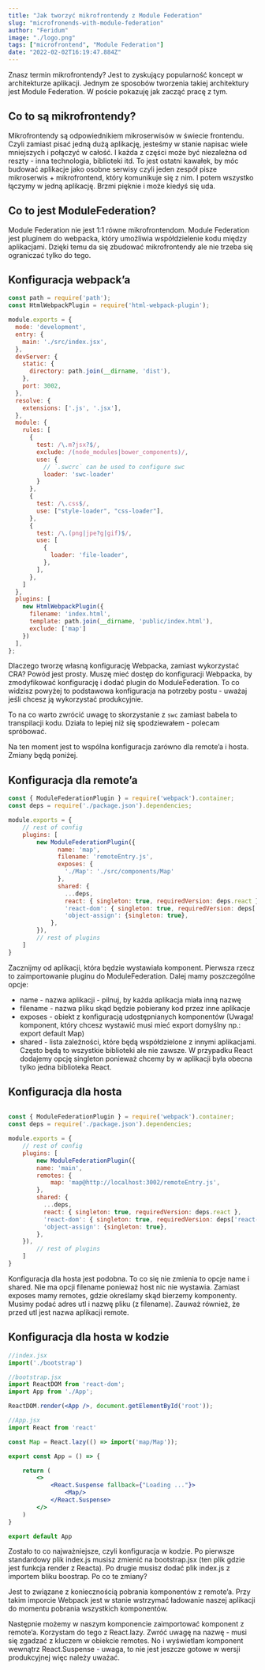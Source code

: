 ```yaml
---
title: "Jak tworzyć mikrofrontendy z Module Federation"
slug: "microfronends-with-module-federation"
author: "Feridum"
image: "./logo.png"
tags: ["microfrontend", "Module Federation"]
date: "2022-02-02T16:19:47.884Z"
---
```


Znasz termin mikrofrontendy? Jest to zyskujący popularność koncept w architekturze aplikacji. Jednym ze sposobów tworzenia takiej architektury jest Module Federation. W poście pokazuję jak zacząć pracę z tym.

<!--more-->


## Co to są mikrofrontendy?

Mikrofrontendy są odpowiednikiem mikroserwisów w świecie frontendu. Czyli zamiast pisać jedną dużą aplikację, jesteśmy w stanie napisac wiele mniejszych i połączyć w całość. I każda z części może być niezależna od reszty - inna technologia, biblioteki itd. To jest ostatni kawałek, by móc budować aplikacje jako osobne serwisy czyli jeden zespół pisze mikroserwis + mikrofrontend, który komunikuje się z nim. I potem wszystko łączymy w jedną aplikację. Brzmi pięknie i może kiedyś się uda. 

## Co to jest ModuleFederation?

Module Federation nie jest 1:1 równe mikrofrontendom. Module Federation jest pluginem do webpacka, który umożliwia współdzielenie kodu między aplikacjami. Dzięki temu da się zbudować mikrofrontendy ale nie trzeba się ograniczać tylko do tego.

## Konfiguracja webpack’a

```jsx
const path = require('path');
const HtmlWebpackPlugin = require('html-webpack-plugin');

module.exports = {
  mode: 'development',
  entry: {
    main: './src/index.jsx',
  },
  devServer: {
    static: {
      directory: path.join(__dirname, 'dist'),
    },
    port: 3002,
  },
  resolve: {
    extensions: ['.js', '.jsx'],
  },
  module: {
    rules: [
      {
        test: /\.m?jsx?$/,
        exclude: /(node_modules|bower_components)/,
        use: {
          // `.swcrc` can be used to configure swc
          loader: 'swc-loader'
        }
      },
      {
        test: /\.css$/,
        use: ["style-loader", "css-loader"],
      },
      {
        test: /\.(png|jpe?g|gif)$/,
        use: [
          {
            loader: 'file-loader',
          },
        ],
      },
    ]
  },
  plugins: [
    new HtmlWebpackPlugin({
      filename: 'index.html',
      template: path.join(__dirname, 'public/index.html'),
      exclude: ['map']
    })
  ],
};
```

Dlaczego tworzę własną konfigurację Webpacka, zamiast wykorzystać CRA? Powód jest prosty. Muszę mieć dostęp do konfiguracji Webpacka, by zmodyfikować konfigurację i dodać plugin do ModuleFederation. To co widzisz powyżej to podstawowa konfiguracja na potrzeby postu - uważaj jeśli chcesz ją wykorzystać produkcyjnie.

To na co warto zwrócić uwagę to skorzystanie z `swc` zamiast babela to transpilacji kodu. Działa to lepiej niż się spodziewałem - polecam spróbować.

Na ten moment jest to wspólna konfiguracja zarówno dla remote’a i hosta. Zmiany będą poniżej.

## Konfiguracja dla remote’a

```jsx
const { ModuleFederationPlugin } = require('webpack').container;
const deps = require('./package.json').dependencies;

module.exports = {
	// rest of config
	plugins: [
		new ModuleFederationPlugin({
		      name: 'map',
		      filename: 'remoteEntry.js',
		      exposes: {
		        './Map': './src/components/Map'
		      },
		      shared: {
		        ...deps,
		        react: { singleton: true, requiredVersion: deps.react },
		        'react-dom': { singleton: true, requiredVersion: deps['react-dom'] },
		        'object-assign': {singleton: true},
		    },
		}),
		// rest of plugins
	]
}
```

Zacznijmy od aplikacji, która będzie wystawiała komponent. Pierwsza rzecz to zaimportowanie pluginu do ModuleFederation. Dalej mamy poszczególne opcje:

- name - nazwa aplikacji - pilnuj, by każda aplikacja miała inną nazwę
- filename - nazwa pliku skąd będzie pobierany kod przez inne aplikacje
- exposes - obiekt z konfiguracją udostępnianych komponentów (Uwaga! komponent, który chcesz wystawić musi mieć export domyślny np.: export default Map)
- shared - lista zależności, które będą współdzielone z innymi aplikacjami. Często będą to wszystkie biblioteki ale nie zawsze. W przypadku React dodajemy opcję singleton ponieważ chcemy by w aplikacji była obecna tylko jedna biblioteka React.

## Konfiguracja dla hosta

```jsx

const { ModuleFederationPlugin } = require('webpack').container;
const deps = require('./package.json').dependencies;

module.exports = {
	// rest of config
	plugins: [
		new ModuleFederationPlugin({
        name: 'main',
        remotes: {
            map: 'map@http://localhost:3002/remoteEntry.js',
        },
        shared: {
          ...deps,
          react: { singleton: true, requiredVersion: deps.react },
          'react-dom': { singleton: true, requiredVersion: deps['react-dom'] },
          'object-assign': {singleton: true},
        },
    }),
		// rest of plugins
	]
}
```

Konfiguracja dla hosta jest podobna. To co się nie zmienia to opcje name i shared. Nie ma opcji filename ponieważ host nic nie wystawia. Zamiast exposes mamy remotes, gdzie określamy skąd bierzemy komponenty. Musimy podać adres utl i nazwę pliku (z filename). Zauważ również, że przed utl jest nazwa aplikacji remote.

## Konfiguracja dla hosta w kodzie

```jsx
//index.jsx
import('./bootstrap')

//bootstrap.jsx
import ReactDOM from 'react-dom';
import App from './App';

ReactDOM.render(<App />, document.getElementById('root'));

//App.jsx
import React from 'react'

const Map = React.lazy(() => import('map/Map'));

export const App = () => {

    return (
        <>
            <React.Suspense fallback={"Loading ..."}>
                <Map/>
            </React.Suspense>
        </>
    )
}

export default App
```

Zostało to co najważniejsze, czyli konfiguracja w kodzie. Po pierwsze standardowy plik index.js musisz zmienić na bootstrap.jsx (ten plik gdzie jest funkcja render z Reacta). Po drugie musisz dodać plik index.js z importem bliku boostrap. Po co te zmiany?

Jest to związane z koniecznością pobrania komponentów z remote’a. Przy takim imporcie Webpack jest w stanie wstrzymać ładowanie naszej aplikacji do momentu pobrania wszystkich komponentów.

Następnie możemy w naszym komponencie zaimportować komponent z remote’a. Korzystam do tego z React.lazy. Zwróć uwagę na nazwę - musi się zgadzać z kluczem w obiekcie remotes. No i wyświetlam komponent wewnątrz React.Suspense - uwaga, to nie jest jeszcze gotowe w wersji produkcyjnej więc należy uważać.
